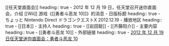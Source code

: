 [[任天堂直面会]]
heading:: true
	- 2012 年 12 月 19 日，任天堂召开迷你直面会，介绍 [[Wii]] 游戏《[[勇者斗恶龙 10]]》的消息
	- 日版标题
	  heading:: true
		- ちょっと Nintendo Direct ドラゴンクエストX 2012.12.19
	- 播放地区
	  heading:: true
		- [[日本]]
	- 主持人
	  heading:: true
		- [[岩田聪]]
		- [[齐藤阳介]]
	- 主要内容
	  heading:: true
		- [[勇者斗恶龙 10]]
	- 外部链接
	  heading:: true
		- [2012 年 12 月 19 日任天堂迷你直面会：勇者斗恶龙 10](https://www.bilibili.com/video/BV1je411x7Tj/)